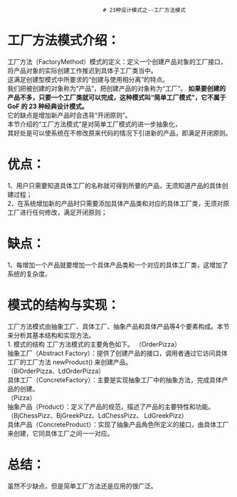                                   # 23种设计模式之--工厂方法模式
# 工厂方法模式介绍：
   工厂方法（FactoryMethod）模式的定义：定义一个创建产品对象的工厂接口，<br/>
   将产品对象的实际创建工作推迟到具体子工厂类当中。<br/>
   这满足创建型模式中所要求的“创建与使用相分离”的特点。<br/>
   我们把被创建的对象称为“产品”，把创建产品的对象称为“工厂”。
   **如果要创建的产品不多，只要一个工厂类就可以完成，这种模式叫“简单工厂模式”，它不属于 GoF 的 23 种经典设计模式。**<br/>
   它的缺点是增加新产品时会违背“开闭原则”。<br/>
   本节介绍的“工厂方法模式”是对简单工厂模式的进一步抽象化，<br/>
   其好处是可以使系统在不修改原来代码的情况下引进新的产品，即满足开闭原则。<br/>

# 优点：
   1、用户只需要知道具体工厂的名称就可得到所要的产品，无须知道产品的具体创建过程；<br/>
   2、在系统增加新的产品时只需要添加具体产品类和对应的具体工厂类，无须对原工厂进行任何修改，满足开闭原则；<br/>
    
# 缺点：
   1、每增加一个产品就要增加一个具体产品类和一个对应的具体工厂类，这增加了系统的复杂度。
    
# 模式的结构与实现：
   工厂方法模式由抽象工厂、具体工厂、抽象产品和具体产品等4个要素构成。本节来分析其基本结构和实现方法。<br/>
    1. 模式的结构
    工厂方法模式的主要角色如下。
   （OrderPizza）<br/>
    抽象工厂（Abstract Factory）：提供了创建产品的接口，调用者通过它访问具体工厂的工厂方法 newProduct() 来创建产品。<br/>
   （BiOrderPizza、LdOrderPizza）<br/>
    具体工厂（ConcreteFactory）：主要是实现抽象工厂中的抽象方法，完成具体产品的创建。<br/>
   （Pizza）<br/>
    抽象产品（Product）：定义了产品的规范，描述了产品的主要特性和功能。<br/>
   （BjChessPizz、BjGreekPizz、LdChessPizz、 LdGreekPizz）<br/>
    具体产品（ConcreteProduct）：实现了抽象产品角色所定义的接口，由具体工厂来创建，它同具体工厂之间一一对应。<br/>
# 总结：
   虽然不少缺点，但是简单工厂方法还是应用的很广泛。


